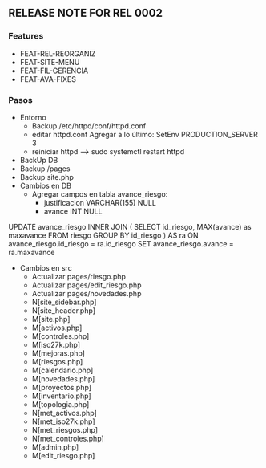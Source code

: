 ## RELEASE NOTE FOR REL 0002
### Features
- FEAT-REL-REORGANIZ
- FEAT-SITE-MENU
- FEAT-FIL-GERENCIA
- FEAT-AVA-FIXES

### Pasos
- Entorno
    - Backup /etc/httpd/conf/httpd.conf
    - editar httpd.conf
        Agregar a lo último: SetEnv PRODUCTION_SERVER 3
    - reiniciar httpd -->  sudo systemctl restart httpd
- BackUp DB     
- Backup /pages 
- Backup site.php
- Cambios en DB
    - Agregar campos en tabla avance_riesgo:
        - justificacion VARCHAR(155) NULL
        - avance INT NULL

UPDATE avance_riesgo
INNER JOIN
(
SELECT id_riesgo, MAX(avance) as maxavance
FROM riesgo
GROUP BY id_riesgo
) AS ra ON avance_riesgo.id_riesgo = ra.id_riesgo
SET avance_riesgo.avance = ra.maxavance


- Cambios en src
    - Actualizar pages/riesgo.php
    - Actualizar pages/edit_riesgo.php
    - Actualizar pages/novedades.php
    - N[site_sidebar.php]
    - N[site_header.php]
    - M[site.php]
    - M[activos.php]
    - M[controles.php]
    - M[iso27k.php]
    - M[mejoras.php]
    - M[riesgos.php]
    - M[calendario.php]
    - M[novedades.php]
    - M[proyectos.php]
    - M[inventario.php]
    - M[topologia.php]
    - N[met_activos.php]
    - N[met_iso27k.php]
    - N[met_riesgos.php]
    - N[met_controles.php]
    - M[admin.php]
    - M[edit_riesgo.php]